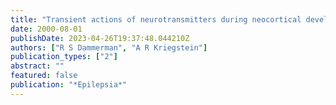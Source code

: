 ```yaml
---
title: "Transient actions of neurotransmitters during neocortical development"
date: 2000-08-01
publishDate: 2023-04-26T19:37:48.044210Z
authors: ["R S Dammerman", "A R Kriegstein"]
publication_types: ["2"]
abstract: ""
featured: false
publication: "*Epilepsia*"
---
```


